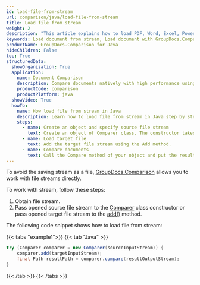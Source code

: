 ```yaml
---
id: load-file-from-stream
url: comparison/java/load-file-from-stream
title: Load file from stream
weight: 2
description: "This article explains how to load PDF, Word, Excel, PowerPoint documents from stream when using GroupDocs.Comparison for Java."
keywords: Load document from stream, Load document with GroupDocs.Comparison
productName: GroupDocs.Comparison for Java
hideChildren: False
toc: True
structuredData:
  showOrganization: True
  application:
    name: Document Comparison
    description: Compare documents natively with high performance using Java language and GroupDocs.Comparison for Java
    productCode: comparison
    productPlatform: java
  showVideo: True
  howTo:
    name: How load file from stream in Java
    description: Learn how to load file from stream in Java step by step
    steps:
      - name: Create an object and specify source file stream
        text: Create an object of Comparer class. The constructor takes the source file stream. You may specify absolute or relative file path as per your requirements.
      - name: Load target file
        text: Add the target file stream using the Add method.
      - name: Compare documents
        text: Call the Compare method of your object and put the resulting file stream.
---
```


To avoid the saving stream as a file, [GroupDocs.Comparison](https://products.groupdocs.com/comparison/java) allows you to work with file streams directly.

To work with stream, follow these steps:

1.  Obtain file stream.
2.  Pass opened source file stream to the [Comparer](https://reference.groupdocs.com/comparison/java/com.groupdocs.comparison/comparer) class constructor or pass opened target file stream to the [add()](https://reference.groupdocs.com/comparison/java/com.groupdocs.comparison/comparer/#add-java.lang.String-) method.

The following code snippet shows how to load file from stream:

{{< tabs "example1">}}
{{< tab "Java" >}}
```java
try (Comparer comparer = new Comparer(sourceInputStream)) {
    comparer.add(targetInputStream);
    final Path resultPath = comparer.compare(resultOutputStream);
}
```
{{< /tab >}}
{{< /tabs >}}
